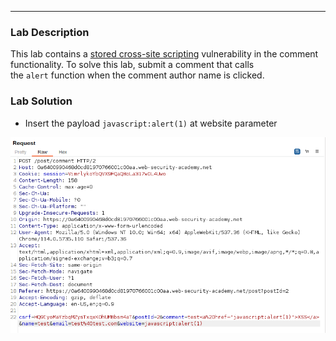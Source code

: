 
----

### Lab Description

This lab contains a [stored cross-site scripting](https://portswigger.net/web-security/cross-site-scripting/stored) vulnerability in the comment functionality. To solve this lab, submit a comment that calls the `alert` function when the comment author name is clicked.


### Lab Solution


- Insert the payload `javascript:alert(1)` at website parameter

![](/static/img/Pasted_image_20230620220922.png)
